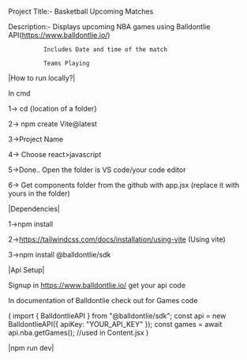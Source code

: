Project Title:- Basketball Upcoming Matches

Description:- Displays upcoming NBA games using Balldontlie API(https://www.balldontlie.io/)

              Includes Date and time of the match
              
              Teams Playing

|How to run locally?|

In cmd

1-> cd {location of a folder}

2-> npm create Vite@latest

3->Project Name 

4-> Choose react>javascript

5->Done.. Open the folder is VS code/your code editor

6-> Get components folder from the github with app.jsx (replace it with yours in the folder)

|Dependencies|

1->npm install

2->https://tailwindcss.com/docs/installation/using-vite (Using vite)

3->npm install @balldontlie/sdk


|Api Setup|

Signup in https://www.balldontlie.io/ get your api code

In documentation of Balldontlie check out for Games code

(
import { BalldontlieAPI } from "@balldontlie/sdk";
const api = new BalldontlieAPI({ apiKey: "YOUR_API_KEY" });
const games = await api.nba.getGames(); //used in Content.jsx 
)

|npm run dev|

